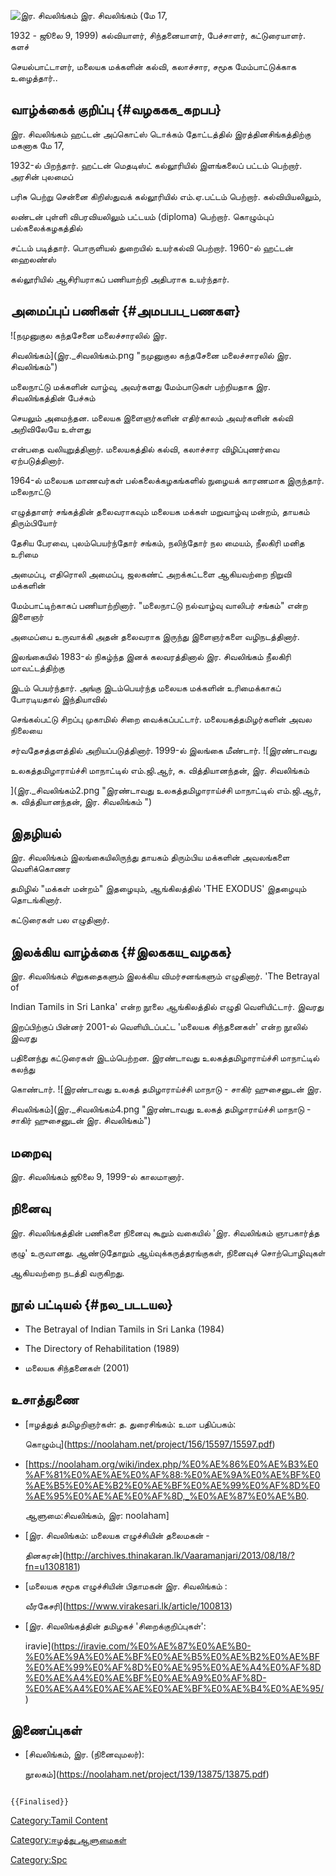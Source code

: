![இர. சிவலிங்கம் ](இர._சிவலிங்கம்_.png "இர. சிவலிங்கம் ") இர. சிவலிங்கம் (மே 17,
1932 - ஜூலை 9, 1999) கல்வியாளர், சிந்தனையாளர், பேச்சாளர், கட்டுரையாளர். களச்
செயல்பாட்டாளர், மலையக மக்களின் கல்வி, கலாச்சார, சமூக மேம்பாட்டுக்காக உழைத்தார்..

## வாழ்க்கைக் குறிப்பு {#வழககக_கறபப}

இர. சிவலிங்கம் ஹட்டன் அப்கொட்ஸ் டொக்கம் தோட்டத்தில் இரத்தினசிங்கத்திற்கு மகனாக மே 17,
1932-ல் பிறந்தார். ஹட்டன் மெதடிஸ்ட் கல்லூரியில் இளங்கலைப் பட்டம் பெற்றார். அரசின் புலமைப்
பரிசு பெற்று சென்னை கிறிஸ்துவக் கல்லூரியில் எம்.ஏ.பட்டம் பெற்றார். கல்வியியலிலும்,
லண்டன் புள்ளி விபரவியலிலும் பட்டயம் (diploma) பெற்றார். கொழும்புப் பல்கலைக்கழகத்தில்
சட்டம் படித்தார். பொருளியல் துறையில் உயர்கல்வி பெற்றார். 1960-ல் ஹட்டன் ஹைலண்ஸ்
கல்லூரியில் ஆசிரியராகப் பணியாற்றி அதிபராக உயர்ந்தார்.

## அமைப்புப் பணிகள் {#அமபபப_பணகள}

![நமுனுகுல கந்தசேனை மலைச்சாரலில் இர.
சிவலிங்கம்](இர._சிவலிங்கம்.png "நமுனுகுல கந்தசேனை மலைச்சாரலில் இர. சிவலிங்கம்")
மலைநாட்டு மக்களின் வாழ்வு, அவர்களது மேம்பாடுகள் பற்றியதாக இர. சிவலிங்கத்தின் பேச்சும்
செயலும் அமைந்தன. மலையக இளைஞர்களின் எதிர்காலம் அவர்களின் கல்வி அறிவிலேயே உள்ளது
என்பதை வலியுறுத்தினார். மலையகத்தில் கல்வி, கலாச்சார விழிப்புணர்வை ஏற்படுத்தினார்.
1964-ல் மலையக மாணவர்கள் பல்கலைக்கழகங்களில் நுழையக் காரணமாக இருந்தார். மலைநாட்டு
எழுத்தாளர் சங்கத்தின் தலைவராகவும் மலையக மக்கள் மறுவாழ்வு மன்றம், தாயகம் திரும்பியோர்
தேசிய பேரவை, புலம்பெயர்ந்தோர் சங்கம், நலிந்தோர் நல மையம், நீலகிரி மனித உரிமை
அமைப்பு, எதிரொலி அமைப்பு, ஜலகண்ட் அறக்கட்டளை ஆகியவற்றை நிறுவி மக்களின்
மேம்பாட்டிற்காகப் பணியாற்றினார். "மலைநாட்டு நல்வாழ்வு வாலிபர் சங்கம்" என்ற இளைஞர்
அமைப்பை உருவாக்கி அதன் தலைவராக இருந்து இளைஞர்களை வழிநடத்தினார்.

இலங்கையில் 1983-ல் நிகழ்ந்த இனக் கலவரத்தினால் இர. சிவலிங்கம் நீலகிரி மாவட்டத்திற்கு
இடம் பெயர்ந்தார். அங்கு இடம்பெயர்ந்த மலையக மக்களின் உரிமைக்காகப் போரடியதால் இந்தியாவில்
செங்கல்பட்டு சிறப்பு முகாமில் சிறை வைக்கப்பட்டார். மலையகத்தமிழர்களின் அவல நிலையை
சர்வதேசத்தளத்தில் அறியப்படுத்தினார். 1999-ல் இலங்கை மீண்டார். ![இரண்டாவது
உலகத்தமிழாராய்ச்சி மாநாட்டில் எம்.ஜி.ஆர், சு. வித்தியானந்தன், இர. சிவலிங்கம்
](இர._சிவலிங்கம்2.png "இரண்டாவது உலகத்தமிழாராய்ச்சி மாநாட்டில் எம்.ஜி.ஆர், சு. வித்தியானந்தன், இர. சிவலிங்கம் ")

## இதழியல்

இர. சிவலிங்கம் இலங்கையிலிருந்து தாயகம் திரும்பிய மக்களின் அவலங்களை வெளிக்கொணர
தமிழில் "மக்கள் மன்றம்" இதழையும், ஆங்கிலத்தில் \'THE EXODUS\' இதழையும் தொடங்கினார்.
கட்டுரைகள் பல எழுதினார்.

## இலக்கிய வாழ்க்கை {#இலககய_வழகக}

இர. சிவலிங்கம் சிறுகதைகளும் இலக்கிய விமர்சனங்களும் எழுதினார். \'The Betrayal of
Indian Tamils in Sri Lanka\' என்ற நூலை ஆங்கிலத்தில் எழுதி வெளியிட்டார். இவரது
இறப்பிற்குப் பின்னர் 2001-ல் வெளியிடப்பட்ட \'மலையக சிந்தனைகள்\' என்ற நூலில் இவரது
பதினைந்து கட்டுரைகள் இடம்பெற்றன. இரண்டாவது உலகத்தமிழாராய்ச்சி மாநாட்டில் கலந்து
கொண்டார். ![இரண்டாவது உலகத் தமிழாராய்ச்சி மாநாடு - சாகிர் ஹுசைனுடன் இர.
சிவலிங்கம்](இர._சிவலிங்கம்4.png "இரண்டாவது உலகத் தமிழாராய்ச்சி மாநாடு - சாகிர் ஹுசைனுடன் இர. சிவலிங்கம்")

## மறைவு

இர. சிவலிங்கம் ஜூலை 9, 1999-ல் காலமானார்.

## நினைவு

இர. சிவலிங்கத்தின் பணிகளை நினைவு கூறும் வகையில் \'இர. சிவலிங்கம் ஞாபகார்த்த
குழு\' உருவானது. ஆண்டுதோறும் ஆய்வுக்கருத்தரங்குகள், நினைவுச் சொற்பொழிவுகள்
ஆகியவற்றை நடத்தி வருகிறது.

## நூல் பட்டியல் {#நல_படடயல}

-   The Betrayal of Indian Tamils in Sri Lanka (1984)
-   The Directory of Rehabilitation (1989)
-   மலையக சிந்தனைகள் (2001)

## உசாத்துணை

-   [ஈழத்துத் தமிழறிஞர்கள்: த. துரைசிங்கம்: உமா பதிப்பகம்:
    கொழும்பு](https://noolaham.net/project/156/15597/15597.pdf)
-   \[<https://noolaham.org/wiki/index.php/%E0%AE%86%E0%AE%B3%E0%AF%81%E0%AE%AE%E0%AF%88:%E0%AE%9A%E0%AE%BF%E0%AE%B5%E0%AE%B2%E0%AE%BF%E0%AE%99%E0%AF%8D%E0%AE%95%E0%AE%AE%E0%AF%8D,_%E0%AE%87%E0%AE%B0>.
    ஆளுமை:சிவலிங்கம், இர: noolaham\]
-   [இர. சிவலிங்கம்: மலையக எழுச்சியின் தலைமகன் -
    தினகரன்](http://archives.thinakaran.lk/Vaaramanjari/2013/08/18/?fn=u1308181)
-   [மலையக சமூக எழுச்சியின் பிதாமகன் இர. சிவலிங்கம் :
    வீரகேசரி](https://www.virakesari.lk/article/100813)
-   [இர. சிவலிங்கத்தின் தமிழகச் 'சிறைக்குறிப்புகள்':
    iravie](https://iravie.com/%E0%AE%87%E0%AE%B0-%E0%AE%9A%E0%AE%BF%E0%AE%B5%E0%AE%B2%E0%AE%BF%E0%AE%99%E0%AF%8D%E0%AE%95%E0%AE%A4%E0%AF%8D%E0%AE%A4%E0%AE%BF%E0%AE%A9%E0%AF%8D-%E0%AE%A4%E0%AE%AE%E0%AE%BF%E0%AE%B4%E0%AE%95/)

## இணைப்புகள்

-   [சிவலிங்கம், இர. (நினைவுமலர்):
    நூலகம்](https://noolaham.net/project/139/13875/13875.pdf)

```{=mediawiki}
{{Finalised}}
```
[Category:Tamil Content](Category:Tamil_Content "wikilink")
[Category:ஈழத்து ஆளுமைகள்](Category:ஈழத்து_ஆளுமைகள் "wikilink")
[Category:Spc](Category:Spc "wikilink")
